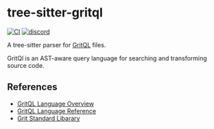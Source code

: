 # tree-sitter-gritql

[![CI][ci]](https://github.com/getgrit/tree-sitter-gritql/actions/workflows/ci.yml)
[![discord][discord]](https://docs.grit.io/discord)
<!-- NOTE: uncomment these if you're publishing packages: -->
<!-- [![npm][npm]](https://www.npmjs.com/package/tree-sitter-gritql) -->
<!-- [![crates][crates]](https://crates.io/crates/tree-sitter-gritql) -->

A tree-sitter parser for [GritQL](https://docs.grit.io/language/overview) files.

GritQl is an AST-aware query language for searching and transforming source code.

## References
- [GritQL Language Overview](https://docs.grit.io/language/overview)
- [GritQL Language Reference](https://docs.grit.io/language/syntax)
- [Grit Standard Libarary](https://github.com/getgrit/stdlib)

[ci]: https://img.shields.io/github/actions/workflow/status/tree-sitter-grammars/tree-sitter-gritql/ci.yml?logo=github&label=CI
[discord]: https://img.shields.io/discord/1063097320771698699?logo=discord&label=discord
[npm]: https://img.shields.io/npm/v/tree-sitter-gritql?logo=npm
[crates]: https://img.shields.io/crates/v/tree-sitter-gritql?logo=rust
